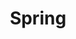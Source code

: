 ---
layout: tag-list
type: tag
title: Spring
slug: spring
sidebar: true
description: >
  about Spring
---